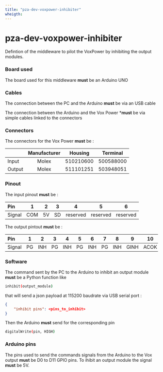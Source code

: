 ```yaml
---
title: "pza-dev-voxpower-inhibiter"
wheigth: 
---
```


# pza-dev-voxpower-inhibiter

Defintion of the middleware to pilot the VoxPower by inhibiting the output modules.

### Board used

The board used for this middleware **must** be an Arduino UNO


### Cables

The connection between the PC and the Arduino **must** be via an USB cable

The connection between the Arduino and the Vox Power ***must** be via simple cables linked to the connectors

### Connectors

The connectors for the Vox Power **must** be :

|        | Manufacturer | Housing   | Terminal  |
| :----- | :----------: | :-------: | :-------: |
| Input  | Molex        | 510210600 | 500588000 |
| Output | Molex        | 511101251 | 503948051 |

### Pinout

The input pinout **must** be :

| Pin    | 1        | 2        | 3        | 4        | 5        | 6        |
| :----- | :------: | :------: | :------: | :------: | :------: | :------: |
| Signal | COM      | 5V       | SD       | reserved | reserved | reserved |


The output pintout **must** be :

| Pin    | 1    | 2    | 3    | 4    | 5    | 6    | 7    | 8    | 9    | 10   | 11   | 12   |
| :----- | :--: | :--: | :--: | :--: | :--: | :--: | :--: | :--: | :--: | :--: | :--: | :--: |
| Signal | PG   | INH  |  PG  | INH  | PG   | INH  | PG   | INH  | GINH | ACOK | 5V   | COM  |

### Software

The command sent by the PC to the Arduino to inhibit an output module **must** be a Python function like
```bash
inhibit(output_module)
```

that will send a json payload at 115200 baudrate via USB serial port :
```json
{
    "inhibit pins": <pins_to_inhibit>
}
```

Then the Arduino **must** send for the corresponding pin
```bash
digitalWrite(pin, HIGH)
```

### Arduino pins 

The pins used to send the commands signals from the Arduino to the Vox output **must** be D0 to D11 GPIO pins.
To ihibit an output module the signal **must** be 5V.